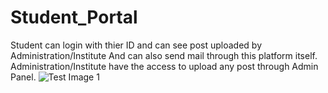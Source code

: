 # Student_Portal
Student can login with thier ID and can see post uploaded by Administration/Institute And can also send mail through this platform itself.
 Administration/Institute have the access to upload any post through Admin Panel.
 ![Test Image 1](3DTest.png)
